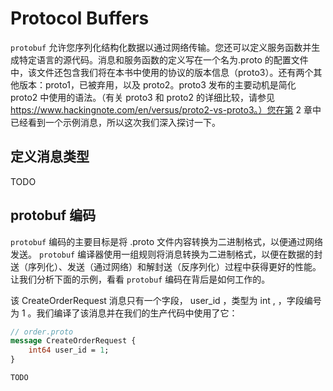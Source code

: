 # Protocol Buffers

 `protobuf` 允许您序列化结构化数据以通过网络传输。您还可以定义服务函数并生成特定语言的源代码。消息和服务函数的定义写在一个名为.proto 的配置文件中，该文件还包含我们将在本书中使用的协议的版本信息（proto3）。还有两个其他版本：proto1，已被弃用，以及 proto2。proto3 发布的主要动机是简化 proto2 中使用的语法。（有关 proto3 和 proto2 的详细比较，请参见 https://www.hackingnote.com/en/versus/proto2-vs-proto3。）您在第 2 章中已经看到一个示例消息，所以这次我们深入探讨一下。

## 定义消息类型

TODO

## protobuf 编码

 `protobuf` 编码的主要目标是将 .proto 文件内容转换为二进制格式，以便通过网络发送。 `protobuf` 编译器使用一组规则将消息转换为二进制格式，以便在数据的封送（序列化）、发送（通过网络）和解封送（反序列化）过程中获得更好的性能。让我们分析下面的示例，看看 `protobuf` 编码在背后是如何工作的。

该 CreateOrderRequest 消息只有一个字段， user_id ，类型为 int , ，字段编号为 1 。我们编译了该消息并在我们的生产代码中使用了它：

```protobuf
// order.proto
message CreateOrderRequest {
    int64 user_id = 1;
}
```

```rust
TODO
```


